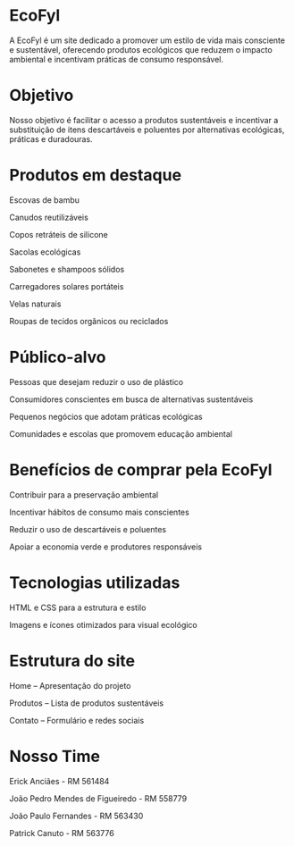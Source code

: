 # EcoFyl

A EcoFyl é um site dedicado a promover um estilo de vida mais consciente e sustentável, oferecendo produtos ecológicos que reduzem o impacto ambiental e incentivam práticas de consumo responsável.

# Objetivo

Nosso objetivo é facilitar o acesso a produtos sustentáveis e incentivar a substituição de itens descartáveis e poluentes por alternativas ecológicas, práticas e duradouras.

# Produtos em destaque

Escovas de bambu

Canudos reutilizáveis 

Copos retráteis de silicone

Sacolas ecológicas 

Sabonetes e shampoos sólidos

Carregadores solares portáteis

Velas naturais 

Roupas de tecidos orgânicos ou reciclados

# Público-alvo

Pessoas que desejam reduzir o uso de plástico

Consumidores conscientes em busca de alternativas sustentáveis

Pequenos negócios que adotam práticas ecológicas

Comunidades e escolas que promovem educação ambiental

# Benefícios de comprar pela EcoFyl

Contribuir para a preservação ambiental

Incentivar hábitos de consumo mais conscientes

Reduzir o uso de descartáveis e poluentes

Apoiar a economia verde e produtores responsáveis

# Tecnologias utilizadas

HTML e CSS para a estrutura e estilo

Imagens e ícones otimizados para visual ecológico

# Estrutura do site

Home – Apresentação do projeto

Produtos – Lista de produtos sustentáveis

Contato – Formulário e redes sociais

# Nosso Time
Erick Anciães - RM 561484

João Pedro Mendes de Figueiredo - RM 558779 

João Paulo Fernandes - RM 563430

Patrick Canuto - RM 563776
